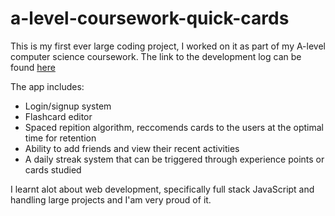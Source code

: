 # a-level-coursework-quick-cards

This is my first ever large coding project, I worked on it as part of my A-level computer science coursework. The link to the development log can be found [here](https://docs.google.com/document/d/1ElXS-qESd9GaZMQ0LvgqJQ2miLnIgWVxmXgKMjk3JDg/edit?usp=sharing)

The app includes:
- Login/signup system
- Flashcard editor
- Spaced repition algorithm, reccomends cards to the users at the optimal time for retention
- Ability to add friends and view their recent activities
- A daily streak system that can be triggered through experience points or cards studied

I learnt alot about web development, specifically full stack JavaScript and handling large projects and I'am very proud of it.
